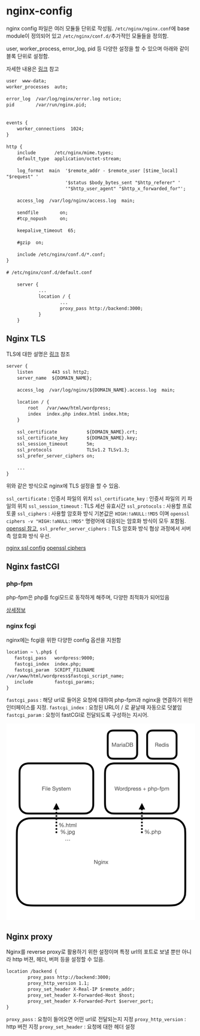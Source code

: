 # nginx-config

nginx config 파일은 여러 모듈들 단위로 작성됨. `/etc/nginx/nginx.conf`에 base module이 정의되어 있고 `/etc/nginx/conf.d/`추가적인 모듈들을 정의함.

user, worker_process, error_log, pid 등 다양한 설정을 할 수 있으며 아래와 같이 블록 단위로 설정함.

자세한 내용은 [링크](https://server-talk.tistory.com/303) 참고

```
user  www-data;
worker_processes  auto;

error_log  /var/log/nginx/error.log notice;
pid        /var/run/nginx.pid;


events {
    worker_connections  1024;
}

http {
    include       /etc/nginx/mime.types;
    default_type  application/octet-stream;

    log_format  main  '$remote_addr - $remote_user [$time_local] "$request" '
                      '$status $body_bytes_sent "$http_referer" '
                      '"$http_user_agent" "$http_x_forwarded_for"';

    access_log  /var/log/nginx/access.log  main;

    sendfile        on;
    #tcp_nopush     on;

    keepalive_timeout  65;

    #gzip  on;

    include /etc/nginx/conf.d/*.conf;
}

# /etc/nginx/conf.d/default.conf

	server {
			...
			location / {
					...
					proxy_pass http://backend:3000;
			}
	}
```

## Nginx TLS

TLS에 대한 설명은 [링크](/protocol/SSL-TLS.md) 참조

```
server {
    listen       443 ssl http2;
    server_name  ${DOMAIN_NAME};

    access_log  /var/log/nginx/${DOMAIN_NAME}.access.log  main;

    location / {
        root   /var/www/html/wordpress;
        index  index.php index.html index.htm;
    }

    ssl_certificate           ${DOMAIN_NAME}.crt;
    ssl_certificate_key       ${DOMAIN_NAME}.key;
    ssl_session_timeout       5m;
    ssl_protocols             TLSv1.2 TLSv1.3;
    ssl_prefer_server_ciphers on;

	...
}

```

위와 같은 방식으로 nginx에 TLS 설정을 할 수 있음.

`ssl_certificate` : 인증서 파일의 위치
`ssl_certificate_key` : 인증서 파일의 키 파일의 위치
`ssl_session_timeout` : TLS 세션 유효시간
`ssl_protocols` : 사용할 프로토콜
`ssl_ciphers` : 사용할 암호화 방식 기본값은 `HIGH:!aNULL:!MD5` 이며 `openssl ciphers -v "HIGH:!aNULL:!MD5"` 명령어에 대응되는 암호화 방식이 모두 포함됨. [openssl 참고](/openssl/openssl.md), 
`ssl_prefer_server_ciphers` : TLS 암호화 방식 협상 과정에서 서버측 암호화 방식 우선. 

[nginx ssl config](http://nginx.org/en/docs/http/ngx_http_ssl_module.html)
[openssl ciphers](https://www.openssl.org/docs/manmaster/man1/openssl-ciphers.html)


## Nginx fastCGI

### php-fpm

php-fpm은 php를 fcgi모드로 동작하게 해주며, 다양한 최적화가 되어있음

[상세정보](https://opentutorials.org/module/384/4332)

### nginx fcgi

nginx에는 fcgi을 위한 다양한 config 옵션을 지원함

```
location ~ \.php$ {
   fastcgi_pass   wordpress:9000;
   fastcgi_index  index.php;
   fastcgi_param  SCRIPT_FILENAME  /var/www/html/wordpress$fastcgi_script_name;
   include        fastcgi_params;
}
```

`fastcgi_pass` : 해당 url로 들어온 요청에 대하여 php-fpm과 nginx을 연결하기 위한 인터페이스를 지정. 
`fastcgi_index` : 요청된 URL이 / 로 끝날때 자동으로 덧붙임
`fastcgi_param` : 요청이 fastCGI로 전달되도록 구성하는 지시어.

![nginx fcgi](/image/fcgi-with-nginx.jpeg)

## Nginx proxy

Nginx를 reverse proxy로 활용하기 위한 설정이며 특정 url의 포트로 보낼 뿐만 아니라 http 버젼, 헤더, 버퍼 등을 설정할 수 있음.

```
location /backend {
		proxy_pass http://backend:3000;
		proxy_http_version 1.1;
		proxy_set_header X-Real-IP $remote_addr;
		proxy_set_header X-Forwarded-Host $host;
		proxy_set_header X-Forwarded-Port $server_port;
}
```

`proxy_pass` : 요청이 들어오면 어떤 url로 전달되는지 지정
`proxy_http_version` : http 버전 지정
`proxy_set_header` : 요청에 대한 헤더 설정